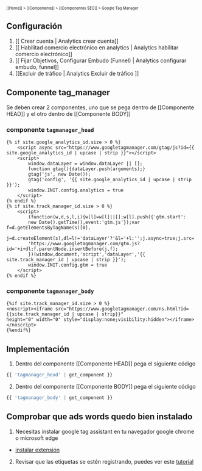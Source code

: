 <sub><sup>[[Home]] > [[Componente]] > [[Componentes SEO]] > Google Tag Manager</sup></sub>

## Configuración
1. [[ Crear cuenta | Analytics crear cuenta]]
2. [[ Habilitad comercio electrónico en analytics | Analytics habilitar comercio electrónico]]
3. [[ Fijar Objetivos, Configurar Embudo (Funnel) | Analytics configurar embudo, funnel]]
4. [[Excluir de tráfico | Analytics Excluir de tráfico  ]] 

## Componente tag_manager 

Se deben crear 2 componentes, uno que se pega dentro de [[Componente HEAD]] y el otro dentro de [[Componente BODY]]

### componente `tagmanager_head`

```django
{% if site.google_analytics_id.size > 0 %}
    <script async src="https://www.googletagmanager.com/gtag/js?id={{ site.google_analytics_id | upcase | strip }}"></script>
    <script>
        window.dataLayer = window.dataLayer || [];
        function gtag(){dataLayer.push(arguments);}
        gtag('js', new Date());
        gtag('config', '{{ site.google_analytics_id | upcase | strip }}');
        window.INIT.config.analytics = true
    </script>
{% endif %}
{% if site.track_manager_id.size > 0 %}
    <script>
        (function(w,d,s,l,i){w[l]=w[l]||[];w[l].push({'gtm.start':
        new Date().getTime(),event:'gtm.js'});var f=d.getElementsByTagName(s)[0],
        j=d.createElement(s),dl=l!='dataLayer'?'&l='+l:'';j.async=true;j.src=
        'https://www.googletagmanager.com/gtm.js?id='+i+dl;f.parentNode.insertBefore(j,f);
        })(window,document,'script','dataLayer','{{ site.track_manager_id | upcase | strip }}');
        window.INIT.config.gtm = true
    </script>
{% endif %}
```
### componente `tagmanager_body`

```django
{%if site.track_manager_id.size > 0 %}
<noscript><iframe src="https://www.googletagmanager.com/ns.html?id={{site.track_manager_id | upcase | strip}}"
height="0" width="0" style="display:none;visibility:hidden"></iframe></noscript>
{%endif%}
```

## Implementación

1. Dentro del componente [[Componente HEAD]] pega el siguiente código 

```js
{{ 'tagmanager_head' | get_component }}
```

2. Dentro del componente [[Componente BODY]] pega el siguiente código

```js
{{ 'tagmanager_body' | get_component }}
```

## Comprobar que ads words quedo bien instalado 

1. Necesitas instalar google tag assistant en tu navegador google chrome o microsoft edge
- [instalar extensión](https://chrome.google.com/webstore/detail/tag-assistant-legacy-by-g/kejbdjndbnbjgmefkgdddjlbokphdefk?hl=es)

2. Revisar que las etiquetas se estén registrando, puedes ver este [tutorial](https://support.google.com/analytics/answer/1008083?hl=es)